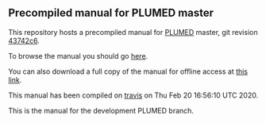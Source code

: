 Precompiled manual for PLUMED master
-----------------------------

This repository hosts a precompiled manual for [PLUMED](http://www.plumed.org) master,
git revision [43742c6](https://github.com/plumed/plumed2/commit/43742c6).

To browse the manual you should go [here](http://plumed.github.io/doc-master).

You can also download a full copy of the manual for offline access
at [this link](http://github.com/plumed/doc-master/archive/gh-pages.zip).

This manual has been compiled on [travis](http://travis-ci.org/plumed/plumed2) on Thu Feb 20 16:56:10 UTC 2020.

This is the manual for the development PLUMED branch.
